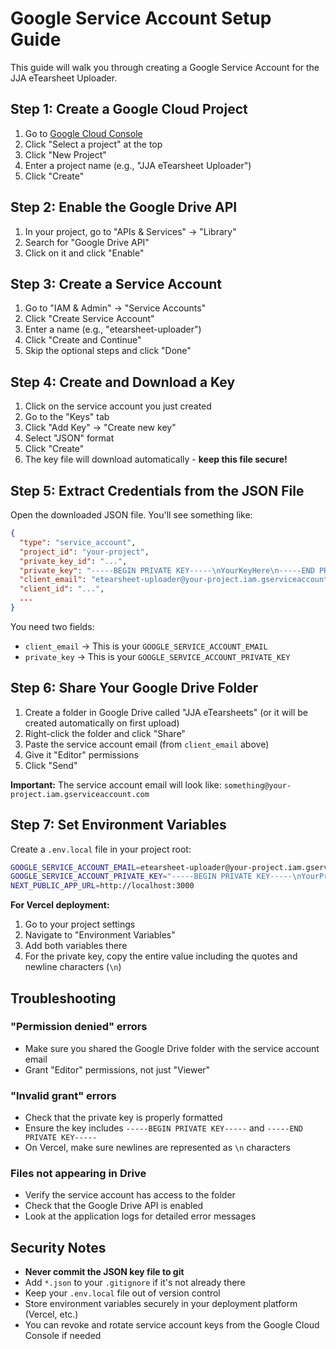 # Google Service Account Setup Guide

This guide will walk you through creating a Google Service Account for the JJA eTearsheet Uploader.

## Step 1: Create a Google Cloud Project

1. Go to [Google Cloud Console](https://console.cloud.google.com/)
2. Click "Select a project" at the top
3. Click "New Project"
4. Enter a project name (e.g., "JJA eTearsheet Uploader")
5. Click "Create"

## Step 2: Enable the Google Drive API

1. In your project, go to "APIs & Services" → "Library"
2. Search for "Google Drive API"
3. Click on it and click "Enable"

## Step 3: Create a Service Account

1. Go to "IAM & Admin" → "Service Accounts"
2. Click "Create Service Account"
3. Enter a name (e.g., "etearsheet-uploader")
4. Click "Create and Continue"
5. Skip the optional steps and click "Done"

## Step 4: Create and Download a Key

1. Click on the service account you just created
2. Go to the "Keys" tab
3. Click "Add Key" → "Create new key"
4. Select "JSON" format
5. Click "Create"
6. The key file will download automatically - **keep this file secure!**

## Step 5: Extract Credentials from the JSON File

Open the downloaded JSON file. You'll see something like:

```json
{
  "type": "service_account",
  "project_id": "your-project",
  "private_key_id": "...",
  "private_key": "-----BEGIN PRIVATE KEY-----\nYourKeyHere\n-----END PRIVATE KEY-----\n",
  "client_email": "etearsheet-uploader@your-project.iam.gserviceaccount.com",
  "client_id": "...",
  ...
}
```

You need two fields:
- `client_email` → This is your `GOOGLE_SERVICE_ACCOUNT_EMAIL`
- `private_key` → This is your `GOOGLE_SERVICE_ACCOUNT_PRIVATE_KEY`

## Step 6: Share Your Google Drive Folder

1. Create a folder in Google Drive called "JJA eTearsheets" (or it will be created automatically on first upload)
2. Right-click the folder and click "Share"
3. Paste the service account email (from `client_email` above)
4. Give it "Editor" permissions
5. Click "Send"

**Important:** The service account email will look like: `something@your-project.iam.gserviceaccount.com`

## Step 7: Set Environment Variables

Create a `.env.local` file in your project root:

```bash
GOOGLE_SERVICE_ACCOUNT_EMAIL=etearsheet-uploader@your-project.iam.gserviceaccount.com
GOOGLE_SERVICE_ACCOUNT_PRIVATE_KEY="-----BEGIN PRIVATE KEY-----\nYourPrivateKeyHere\n-----END PRIVATE KEY-----\n"
NEXT_PUBLIC_APP_URL=http://localhost:3000
```

**For Vercel deployment:**
1. Go to your project settings
2. Navigate to "Environment Variables"
3. Add both variables there
4. For the private key, copy the entire value including the quotes and newline characters (`\n`)

## Troubleshooting

### "Permission denied" errors
- Make sure you shared the Google Drive folder with the service account email
- Grant "Editor" permissions, not just "Viewer"

### "Invalid grant" errors
- Check that the private key is properly formatted
- Ensure the key includes `-----BEGIN PRIVATE KEY-----` and `-----END PRIVATE KEY-----`
- On Vercel, make sure newlines are represented as `\n` characters

### Files not appearing in Drive
- Verify the service account has access to the folder
- Check that the Google Drive API is enabled
- Look at the application logs for detailed error messages

## Security Notes

- **Never commit the JSON key file to git**
- Add `*.json` to your `.gitignore` if it's not already there
- Keep your `.env.local` file out of version control
- Store environment variables securely in your deployment platform (Vercel, etc.)
- You can revoke and rotate service account keys from the Google Cloud Console if needed
